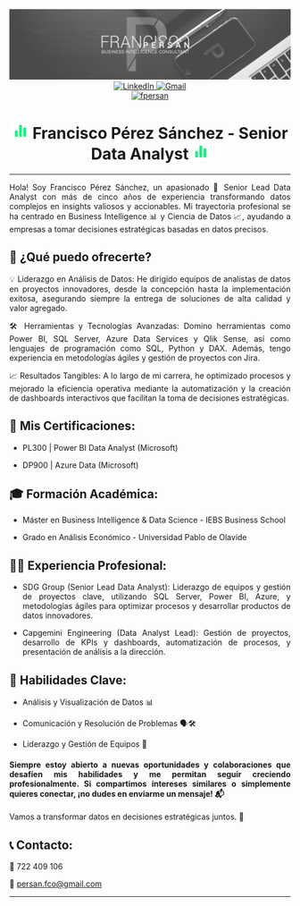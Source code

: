 <div align="center">
  <img src="https://github.com/fcopersan/fcopersan/blob/main/img/banner_github_fpersan%402023.png" alt="Portada_Fpersan_GitHub" />
</div>

<div align="center">
  <a href="https://www.linkedin.com/in/fcopersan/" target="_blank">
    <img src="https://img.shields.io/badge/-fcopersan-0077B5?logo=linkedin&logoColor=white&style=flat-square" alt="LinkedIn">
  </a>
  <a href="mailto:persan.fco@gmail.com" target="_blank">
    <img src="https://img.shields.io/badge/-Gmail-D14836?logo=gmail&logoColor=white&style=flat-square" alt="Gmail">
  </a>
</div>
<div align="center">
  <a href="https://www.fcoperez.com" target="_blank">
    <img src="https://img.shields.io/badge/-www.fpersan.com-12F37F?style=for-the-badge&logo=appveyor&logoColor=white" alt="fpersan">
  </a>
</div>


<div align="center">
  <h1>
    <img src="https://github.com/fcopersan/fcopersan/blob/main/fpersan_github_line-chart%402023.gif" width="30px" alt="line-chart-animation" />
    Francisco Pérez Sánchez - Senior Data Analyst
    <img src="https://github.com/fcopersan/fcopersan/blob/main/fpersan_github_line-chart%402023.gif" width="30px" alt="line-chart-animation" />
  </h1>
</div>

---

<div align="justify">
Hola! Soy Francisco Pérez Sánchez, un apasionado 🎯 Senior Lead Data Analyst con más de cinco años de experiencia transformando datos complejos en insights valiosos y accionables. Mi trayectoria profesional se ha centrado en Business Intelligence 📊 y Ciencia de Datos 📈, ayudando a empresas a tomar decisiones estratégicas basadas en datos precisos.


## 🤝 ¿Qué puedo ofrecerte?


💡 Liderazgo en Análisis de Datos: He dirigido equipos de analistas de datos en proyectos innovadores, desde la concepción hasta la implementación exitosa, asegurando siempre la entrega de soluciones de alta calidad y valor agregado.

🛠️ Herramientas y Tecnologías Avanzadas: Domino herramientas como Power BI, SQL Server, Azure Data Services y Qlik Sense, así como lenguajes de programación como SQL, Python y DAX. Además, tengo experiencia en metodologías ágiles y gestión de proyectos con Jira.

📈 Resultados Tangibles: A lo largo de mi carrera, he optimizado procesos y mejorado la eficiencia operativa mediante la automatización y la creación de dashboards interactivos que facilitan la toma de decisiones estratégicas.


## 📜 Mis Certificaciones:


- PL300 | Power BI Data Analyst (Microsoft)

- DP900 | Azure Data (Microsoft)


## 🎓 Formación Académica:


- Máster en Business Intelligence & Data Science - IEBS Business School

- Grado en Análisis Económico - Universidad Pablo de Olavide


## 🧑‍💻 Experiencia Profesional:


- SDG Group (Senior Lead Data Analyst): Liderazgo de equipos y gestión de proyectos clave, utilizando SQL Server, Power BI, Azure, y metodologías ágiles para optimizar procesos y desarrollar productos de datos innovadores.

- Capgemini Engineering (Data Analyst Lead): Gestión de proyectos, desarrollo de KPIs y dashboards, automatización de procesos, y presentación de análisis a la dirección.


## 🧠 Habilidades Clave:


- Análisis y Visualización de Datos 📊

- Comunicación y Resolución de Problemas 🗣️🛠️

- Liderazgo y Gestión de Equipos 👥


#### Siempre estoy abierto a nuevas oportunidades y colaboraciones que desafíen mis habilidades y me permitan seguir creciendo profesionalmente. Si compartimos intereses similares o simplemente quieres conectar, ¡no dudes en enviarme un mensaje! 📬

Vamos a transformar datos en decisiones estratégicas juntos. 🚀


## 📞 Contacto:


📱 722 409 106

📧 persan.fco@gmail.com
  
</div>

---


  </a>
</div>
